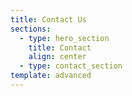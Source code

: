 ```yaml
---
title: Contact Us
sections:
  - type: hero_section
    title: Contact
    align: center
  - type: contact_section
template: advanced
---
```

